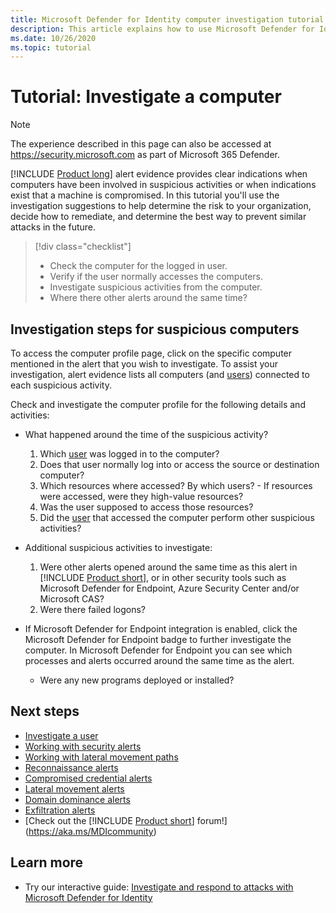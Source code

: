 ```yaml
---
title: Microsoft Defender for Identity computer investigation tutorial
description: This article explains how to use Microsoft Defender for Identity security alerts to investigate a suspicious computer.
ms.date: 10/26/2020
ms.topic: tutorial
---
```


# Tutorial: Investigate a computer

> [!NOTE]
> The experience described in this page can also be accessed at <https://security.microsoft.com> as part of Microsoft 365 Defender.

[!INCLUDE [Product long](includes/product-long.md)] alert evidence provides clear indications when computers have been involved in suspicious activities or when indications exist that a machine is compromised. In this tutorial you'll use the investigation suggestions to help determine the risk to your organization, decide how to remediate, and determine the best way to prevent similar attacks in the future.  

> [!div class="checklist"]
>
> - Check the computer for the logged in user.
> - Verify if the user normally accesses the computers.
> - Investigate suspicious activities from the computer.
> - Where there other alerts around the same time?

## Investigation steps for suspicious computers

To access the computer profile page, click on the specific computer mentioned in the alert that you wish to investigate. To assist your investigation, alert evidence lists all computers (and [users](investigate-a-user.md)) connected to each suspicious activity.

Check and investigate the computer profile for the following details and activities:

- What happened around the time of the suspicious activity?  
    1. Which [user](investigate-a-user.md) was logged in to the computer?
    1. Does that user normally log into or access the source or destination computer?
    1. Which resources where accessed? By which users?
      - If resources were accessed, were they high-value resources?
    1. Was the user supposed to access those resources?
    1. Did the [user](investigate-a-user.md) that accessed the computer perform other suspicious activities?

- Additional suspicious activities to investigate:
    1. Were other alerts opened around the same time as this alert in [!INCLUDE [Product short](includes/product-short.md)], or in other security tools such as Microsoft Defender for Endpoint, Azure Security Center and/or Microsoft CAS?
    1. Were there failed logons?

- If Microsoft Defender for Endpoint integration is enabled, click the Microsoft Defender for Endpoint badge to further investigate the computer. In Microsoft Defender for Endpoint you can see which processes and alerts occurred around the same time as the alert.
  - Were any new programs deployed or installed?

## Next steps

- [Investigate a user](investigate-a-user.md)
- [Working with security alerts](working-with-suspicious-activities.md)
- [Working with lateral movement paths](use-case-lateral-movement-path.md)
- [Reconnaissance alerts](reconnaissance-alerts.md)
- [Compromised credential alerts](compromised-credentials-alerts.md)
- [Lateral movement alerts](lateral-movement-alerts.md)
- [Domain dominance alerts](domain-dominance-alerts.md)
- [Exfiltration alerts](exfiltration-alerts.md)
- [Check out the [!INCLUDE [Product short](includes/product-short.md)] forum!](<https://aka.ms/MDIcommunity>)

## Learn more

- Try our interactive guide: [Investigate and respond to attacks with Microsoft Defender for Identity](https://mslearn.cloudguides.com/guides/Investigate%20and%20respond%20to%20attacks%20with%20Microsoft%20Defender%20for%20Identity)
